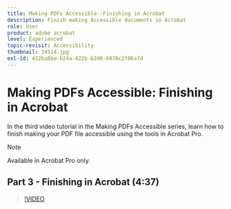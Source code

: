 ```yaml
---
title: Making PDFs Accessible--Finishing in Acrobat
description: Finish making Accessible documents in Acrobat
role: User
product: adobe acrobat
level: Experienced
topic-revisit: Accessibility
thumbnail: 34514.jpg
exl-id: 422ba8be-b24a-422b-b2d6-6070c2f06a7d
---
```

# Making PDFs Accessible: Finishing in Acrobat

In the third video tutorial in the Making PDFs Accessible series, learn how to finish making your PDF file accessible using the tools in Acrobat Pro.

>[!NOTE]
>
>Available in Acrobat Pro only.

## Part 3 - Finishing in Acrobat (4:37)

>[!VIDEO](https://video.tv.adobe.com/v/34514?hidetitle=true)
